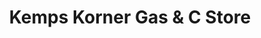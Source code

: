 ---
title: "Kemps Korner Gas & C Store"
url: /st-johns/kemps-korner-gas-and-c-store/
shop: convenience
---